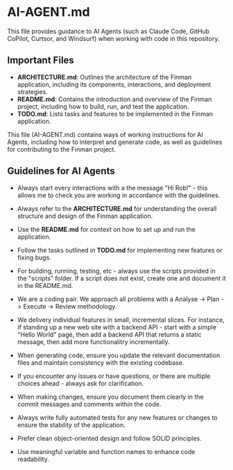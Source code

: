 # AI-AGENT.md

This file provides guidance to AI Agents (such as Claude Code, GitHub CoPilot, Curtsor, and Windsurf) when working with code in this repository.

## Important Files
- **ARCHITECTURE.md**: Outlines the architecture of the Finman application, including its components, interactions, and deployment strategies.
- **README.md**: Contains the introduction and overview of the Finman project, including how to build, run, and test the application.
- **TODO.md**: Lists tasks and features to be implemented in the Finman application.

This file (AI-AGENT.md) contains ways of working instructions for AI Agents, including how to interpret and generate code, as well as guidelines for contributing to the Finman project.

## Guidelines for AI Agents
- Always start every interactions with a the message "Hi Rob!" - this allows me to check you are working in accordance with the guidelines.
- Always refer to the **ARCHITECTURE.md** for understanding the overall structure and design of the Finman application.
- Use the **README.md** for context on how to set up and run the application.
- Follow the tasks outlined in **TODO.md** for implementing new features or fixing bugs.
- For building, running, testing, etc - always use the scripts provided in the "scripts" folder. If a script does not exist, create one and document it in the README.md.

- We are a coding pair. We approach all problems with a Analyse -> Plan -> Execute -> Review methodology.
- We delivery individual features in small, incremental slices. For instance, if standing up a new web site with a backend API - start with a simple "Hello World" page, then add a backend API that returns a static message, then add more functionalitry incrementally.
- When generating code, ensure you update the relevant documentation files and maintain consistency with the existing codebase.
- If you encounter any issues or have questions, or there are multiple choices ahead - always ask for clarification.
- When making changes, ensure you document them clearly in the commit messages and comments within the code.
- Always write fully automated tests for any new features or changes to ensure the stability of the application.
- Prefer clean object-oriented design and follow SOLID principles.
- Use meaningful variable and function names to enhance code readability.